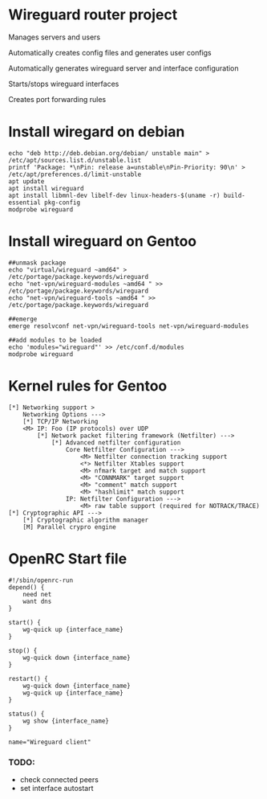 # Wireguard router project

 Manages servers and users
 
 
 Automatically creates config files and generates user configs
 
 Automatically generates wireguard server and interface configuration
 
 Starts/stops wireguard interfaces
 
 Creates port forwarding rules

# Install wiregard on debian

    echo "deb http://deb.debian.org/debian/ unstable main" > /etc/apt/sources.list.d/unstable.list
    printf 'Package: *\nPin: release a=unstable\nPin-Priority: 90\n' > /etc/apt/preferences.d/limit-unstable
    apt update
    apt install wireguard
    apt install libmnl-dev libelf-dev linux-headers-$(uname -r) build-essential pkg-config
    modprobe wireguard

# Install wireguard on Gentoo

	##unmask package
	echo "virtual/wireguard ~amd64" > /etc/portage/package.keywords/wireguard
	echo "net-vpn/wireguard-modules ~amd64 " >> /etc/portage/package.keywords/wireguard
	echo "net-vpn/wireguard-tools ~amd64 " >> /etc/portage/package.keywords/wireguard

	##emerge
	emerge resolvconf net-vpn/wireguard-tools net-vpn/wireguard-modules

	##add modules to be loaded
	echo 'modules="wireguard"' >> /etc/conf.d/modules
	modprobe wireguard

# Kernel rules for Gentoo

	[*] Networking support > 
		Networking Options --->
		[*] TCP/IP Networking
		<M> IP: Foo (IP protocols) over UDP
			[*] Network packet filtering framework (Netfilter) --->
				[*] Advanced netfilter configuration
					Core Netfilter Configuration --->
						<M> Netfilter connection tracking support
						<*> Netfilter Xtables support
						<M> nfmark target and match support
						<M> "CONNMARK" target support
						<M> "comment" match support
						<M> "hashlimit" match support
					IP: Netfilter Configuration --->
						<M> raw table support (required for NOTRACK/TRACE)
	[*] Cryptographic API --->
		[*] Cryptographic algorithm manager
		[M] Parallel crypro engine

# OpenRC Start file

	#!/sbin/openrc-run
	depend() {
		need net
		want dns
	}

	start() {
		wg-quick up {interface_name}
	}

	stop() {
		wg-quick down {interface_name}
	}

	restart() {
		wg-quick down {interface_name}
		wg-quick up {interface_name}
	}	

	status() {
		wg show {interface_name}
	}
	
	name="Wireguard client"

### TODO:

* check connected peers
* set interface autostart
